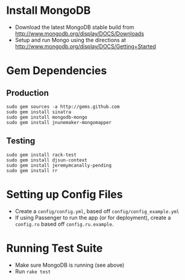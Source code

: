 # Install MongoDB

* Download the latest MongoDB stable build from http://www.mongodb.org/display/DOCS/Downloads
* Setup and run Mongo using the directions at http://www.mongodb.org/display/DOCS/Getting+Started

# Gem Dependencies

## Production

    sudo gem sources -a http://gems.github.com
    sudo gem install sinatra
    sudo gem install mongodb-mongo
    sudo gem install jnunemaker-mongomapper

## Testing

    sudo gem install rack-test
    sudo gem install djsun-context
    sudo gem install jeremymcanally-pending
    sudo gem install rr
    
# Setting up Config Files

* Create a `config/config.yml`, based off `config/config_example.yml`
* If using Passenger to run the app (or for deployment), create a `config.ru` based off `config.ru.example`.

# Running Test Suite

* Make sure MongoDB is running (see above)
* Run `rake test`

